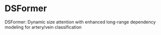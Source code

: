 # DSFormer
DSFormer: Dynamic size attention with enhanced long-range dependency modeling for artery/vein classification
